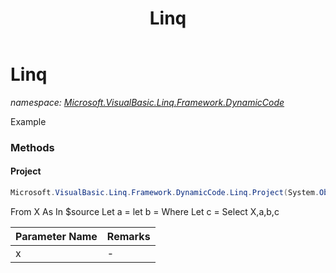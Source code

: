 ﻿---
title: Linq
---

# Linq
_namespace: [Microsoft.VisualBasic.Linq.Framework.DynamicCode](N-Microsoft.VisualBasic.Linq.Framework.DynamicCode.html)_

Example



### Methods

#### Project
```csharp
Microsoft.VisualBasic.Linq.Framework.DynamicCode.Linq.Project(System.Object)
```
From X As <Type> In $source Let a = <Expression> let b = <Expression> Where <Expression> Let c = <Expression> Select X,a,b,c

|Parameter Name|Remarks|
|--------------|-------|
|x|-|




